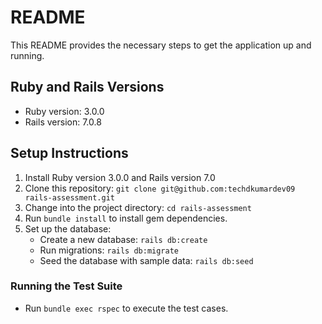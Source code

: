 # README

This README provides the necessary steps to get the application up and running.

## Ruby and Rails Versions
* Ruby version: 3.0.0
* Rails version: 7.0.8

## Setup Instructions
1. Install Ruby version 3.0.0 and Rails version 7.0
2. Clone this repository: `git clone git@github.com:techdkumardev09 rails-assessment.git`
3. Change into the project directory: `cd rails-assessment`
4. Run `bundle install` to install gem dependencies.
5. Set up the database:
   - Create a new database: `rails db:create`
   - Run migrations: `rails db:migrate`
   - Seed the database with sample data: `rails db:seed`

### Running the Test Suite
- Run `bundle exec rspec` to execute the test cases.
